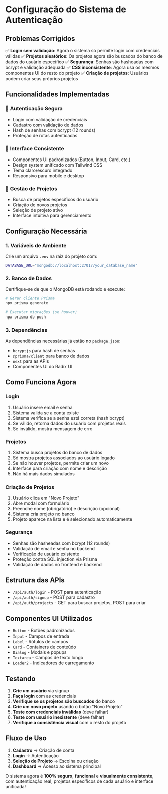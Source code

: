 # Configuração do Sistema de Autenticação

## Problemas Corrigidos

✅ **Login sem validação**: Agora o sistema só permite login com credenciais válidas
✅ **Projetos aleatórios**: Os projetos agora são buscados do banco de dados do usuário específico
✅ **Segurança**: Senhas são hasheadas com bcrypt e validação adequada
✅ **CSS inconsistente**: Agora usa os mesmos componentes UI do resto do projeto
✅ **Criação de projetos**: Usuários podem criar seus próprios projetos

## Funcionalidades Implementadas

### 🔐 **Autenticação Segura**
- Login com validação de credenciais
- Cadastro com validação de dados
- Hash de senhas com bcrypt (12 rounds)
- Proteção de rotas autenticadas

### 🎨 **Interface Consistente**
- Componentes UI padronizados (Button, Input, Card, etc.)
- Design system unificado com Tailwind CSS
- Tema claro/escuro integrado
- Responsivo para mobile e desktop

### 📁 **Gestão de Projetos**
- Busca de projetos específicos do usuário
- Criação de novos projetos
- Seleção de projeto ativo
- Interface intuitiva para gerenciamento

## Configuração Necessária

### 1. Variáveis de Ambiente

Crie um arquivo `.env` na raiz do projeto com:

```bash
DATABASE_URL="mongodb://localhost:27017/your_database_name"
```

### 2. Banco de Dados

Certifique-se de que o MongoDB está rodando e execute:

```bash
# Gerar cliente Prisma
npx prisma generate

# Executar migrações (se houver)
npx prisma db push
```

### 3. Dependências

As dependências necessárias já estão no `package.json`:
- `bcryptjs` para hash de senhas
- `@prisma/client` para banco de dados
- `next` para as APIs
- Componentes UI do Radix UI

## Como Funciona Agora

### Login
1. Usuário insere email e senha
2. Sistema valida se a conta existe
3. Sistema verifica se a senha está correta (hash bcrypt)
4. Se válido, retorna dados do usuário com projetos reais
5. Se inválido, mostra mensagem de erro

### Projetos
1. Sistema busca projetos do banco de dados
2. Só mostra projetos associados ao usuário logado
3. Se não houver projetos, permite criar um novo
4. Interface para criação com nome e descrição
5. Não há mais dados simulados

### Criação de Projetos
1. Usuário clica em "Novo Projeto"
2. Abre modal com formulário
3. Preenche nome (obrigatório) e descrição (opcional)
4. Sistema cria projeto no banco
5. Projeto aparece na lista e é selecionado automaticamente

### Segurança
- Senhas são hasheadas com bcrypt (12 rounds)
- Validação de email e senha no backend
- Verificação de usuário existente
- Proteção contra SQL injection via Prisma
- Validação de dados no frontend e backend

## Estrutura das APIs

- `/api/auth/login` - POST para autenticação
- `/api/auth/signup` - POST para cadastro
- `/api/auth/projects` - GET para buscar projetos, POST para criar

## Componentes UI Utilizados

- `Button` - Botões padronizados
- `Input` - Campos de entrada
- `Label` - Rótulos de campos
- `Card` - Containers de conteúdo
- `Dialog` - Modais e popups
- `Textarea` - Campos de texto longo
- `Loader2` - Indicadores de carregamento

## Testando

1. **Crie um usuário** via signup
2. **Faça login** com as credenciais
3. **Verifique se os projetos são buscados** do banco
4. **Crie um novo projeto** usando o botão "Novo Projeto"
5. **Teste com credenciais inválidas** (deve falhar)
6. **Teste com usuário inexistente** (deve falhar)
7. **Verifique a consistência visual** com o resto do projeto

## Fluxo de Uso

1. **Cadastro** → Criação de conta
2. **Login** → Autenticação
3. **Seleção de Projeto** → Escolha ou criação
4. **Dashboard** → Acesso ao sistema principal

O sistema agora é **100% seguro**, **funcional** e **visualmente consistente**, com autenticação real, projetos específicos de cada usuário e interface unificada!
